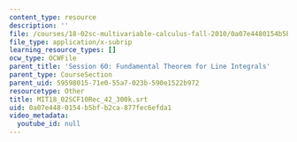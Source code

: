 ```yaml
---
content_type: resource
description: ''
file: /courses/18-02sc-multivariable-calculus-fall-2010/0a07e4480154b5bfb2ca877fec6efda1_MIT18_02SCF10Rec_42_300k.srt
file_type: application/x-subrip
learning_resource_types: []
ocw_type: OCWFile
parent_title: 'Session 60: Fundamental Theorem for Line Integrals'
parent_type: CourseSection
parent_uid: 59598015-71e0-55a7-023b-590e1522b972
resourcetype: Other
title: MIT18_02SCF10Rec_42_300k.srt
uid: 0a07e448-0154-b5bf-b2ca-877fec6efda1
video_metadata:
  youtube_id: null
---
```

